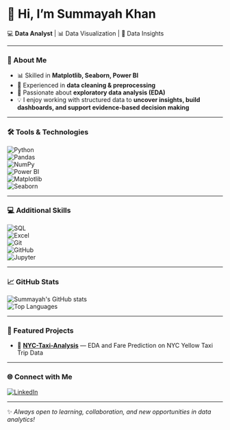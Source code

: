# 👋 Hi, I’m **Summayah Khan**

💻 **Data Analyst** | 📊 Data Visualization | 🔎 Data Insights  

---

### 🚀 About Me  
- 📊 Skilled in **Matplotlib, Seaborn, Power BI**  
- 🧹 Experienced in **data cleaning & preprocessing**  
- 🔎 Passionate about **exploratory data analysis (EDA)**  
- 💡 I enjoy working with structured data to **uncover insights, build dashboards, and support evidence-based decision making**  

---

### 🛠️ Tools & Technologies  
![Python](https://img.shields.io/badge/Python-3776AB?style=for-the-badge&logo=python&logoColor=white)  
![Pandas](https://img.shields.io/badge/Pandas-150458?style=for-the-badge&logo=pandas&logoColor=white)  
![NumPy](https://img.shields.io/badge/Numpy-013243?style=for-the-badge&logo=numpy&logoColor=white)  
![Power BI](https://img.shields.io/badge/PowerBI-F2C811?style=for-the-badge&logo=powerbi&logoColor=black)  
![Matplotlib](https://img.shields.io/badge/Matplotlib-003B57?style=for-the-badge&logo=plotly&logoColor=white)  
![Seaborn](https://img.shields.io/badge/Seaborn-00BFFF?style=for-the-badge&logoColor=white)  

---

### 💻 Additional Skills  
![SQL](https://img.shields.io/badge/SQL-336791?style=for-the-badge&logo=postgresql&logoColor=white)  
![Excel](https://img.shields.io/badge/Excel-217346?style=for-the-badge&logo=microsoft-excel&logoColor=white)  
![Git](https://img.shields.io/badge/Git-F05032?style=for-the-badge&logo=git&logoColor=white)  
![GitHub](https://img.shields.io/badge/GitHub-181717?style=for-the-badge&logo=github&logoColor=white)  
![Jupyter](https://img.shields.io/badge/Jupyter-F37626?style=for-the-badge&logo=jupyter&logoColor=white)  

---

### 📈 GitHub Stats  
![Summayah's GitHub stats](https://github-readme-stats.vercel.app/api?username=SummayahKhan&show_icons=true&theme=tokyonight)  
![Top Languages](https://github-readme-stats.vercel.app/api/top-langs/?username=SummayahKhan&layout=compact&theme=tokyonight)  

---

### 📌 Featured Projects  
- 🚖 **[NYC-Taxi-Analysis](https://github.com/SummayahKhan/NYC-Taxi-Analysis)** — EDA and Fare Prediction on NYC Yellow Taxi Trip Data  

---

### 🌐 Connect with Me  
[![LinkedIn](https://img.shields.io/badge/LinkedIn-0A66C2?style=for-the-badge&logo=linkedin&logoColor=white)](https://www.linkedin.com/in/summayahkhan)  

---

✨ *Always open to learning, collaboration, and new opportunities in data analytics!*
